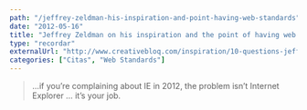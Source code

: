 ```yaml
---
path: "/jeffrey-zeldman-his-inspiration-and-point-having-web-standards"
date: "2012-05-16"
title: "Jeffrey Zeldman on his inspiration and the point of having web standards"
type: "recordar"
externalUrl: "http://www.creativebloq.com/inspiration/10-questions-jeffrey-zeldman-on-his-inspiration-and-the-point-of-having-web-standards-1233787/"
categories: ["Citas", "Web Standards"]
---
```


> ...if you’re complaining about IE in 2012, the problem isn’t Internet Explorer … it’s your job.
